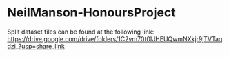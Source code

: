 # NeilManson-HonoursProject

Split dataset files can be found at the following link: https://drive.google.com/drive/folders/1C2vm70t0IJHEUQwmNXkjr9jTVTaqdzi_?usp=share_link
